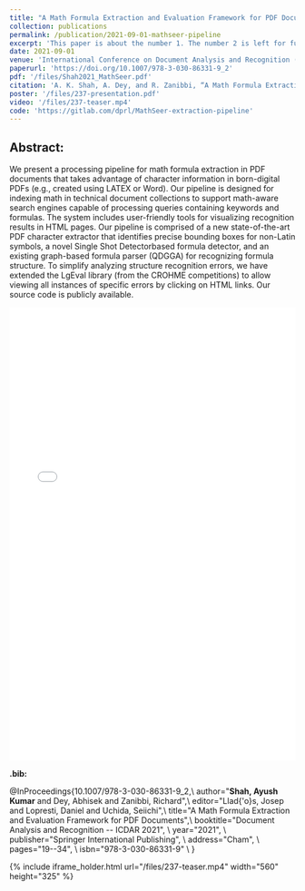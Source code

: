```yaml
---
title: "A Math Formula Extraction and Evaluation Framework for PDF Documents"
collection: publications
permalink: /publication/2021-09-01-mathseer-pipeline
excerpt: 'This paper is about the number 1. The number 2 is left for future work.'
date: 2021-09-01
venue: 'International Conference on Document Analysis and Recognition (ICDAR)'
paperurl: 'https://doi.org/10.1007/978-3-030-86331-9_2'
pdf: '/files/Shah2021_MathSeer.pdf'
citation: 'A. K. Shah, A. Dey, and R. Zanibbi, “A Math Formula Extraction and Evaluation Framework for PDF Documents,” in Document Analysis and Recognition – ICDAR 2021, Cham, 2021, pp. 19–34. doi: 10.1007/978-3-030-86331-9_2.'
poster: '/files/237-presentation.pdf'
video: '/files/237-teaser.mp4'
code: 'https://gitlab.com/dprl/MathSeer-extraction-pipeline'
---
```


## Abstract:

We present a processing pipeline for math formula extraction in PDF documents that takes advantage of character information
in born-digital PDFs (e.g., created using LATEX or Word). Our pipeline
is designed for indexing math in technical document collections to support math-aware search engines capable of processing queries containing
keywords and formulas. The system includes user-friendly tools for visualizing recognition results in HTML pages. Our pipeline is comprised
of a new state-of-the-art PDF character extractor that identifies precise
bounding boxes for non-Latin symbols, a novel Single Shot Detectorbased formula detector, and an existing graph-based formula parser (QDGGA) for recognizing formula structure. To simplify analyzing structure recognition errors, we have extended the LgEval library (from the
CROHME competitions) to allow viewing all instances of specific errors
by clicking on HTML links. Our source code is publicly available.

<iframe src="/files/Shah2021_MathSeer.pdf" width="100%" height="800" frameborder="no" border="0" marginwidth="0" marginheight="0"></iframe>


**.bib:**

@InProceedings{10.1007/978-3-030-86331-9_2,\\
author="**Shah, Ayush Kumar** and Dey, Abhisek and Zanibbi, Richard",\\
editor="Llad{\'o}s, Josep and Lopresti, Daniel and Uchida, Seiichi",\\
title="A Math Formula Extraction and Evaluation Framework for PDF Documents",\\
booktitle="Document Analysis and Recognition -- ICDAR 2021",                 \\
year="2021",                                                                 \\
publisher="Springer International Publishing",                               \\
address="Cham",                                                              \\
pages="19--34",                                                              \\
isbn="978-3-030-86331-9"                                                     \\
}

{% include iframe_holder.html url="/files/237-teaser.mp4" width="560" height="325" %}
